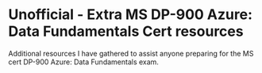 # Unofficial - Extra MS DP-900 Azure: Data Fundamentals Cert resources

Additional resources I have gathered to assist anyone preparing for the MS cert DP-900 Azure: Data Fundamentals exam.
